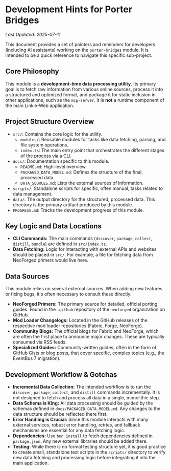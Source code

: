 # Development Hints for Porter Bridges

*Last Updated: 2025-07-11*

This document provides a set of pointers and reminders for developers (including AI assistants) working on the `porter-bridges` module. It is intended to be a quick reference to navigate this specific sub-project.

## Core Philosophy

This module is a **development-time data processing utility**. Its primary goal is to fetch raw information from various online sources, process it into a structured and optimized format, and package it for static inclusion in other applications, such as the `mcp-server`. It is **not** a runtime component of the main Linkie-Web application.

## Project Structure Overview

-   `src/`: Contains the core logic for the utility.
    -   `modules/`: Reusable modules for tasks like data fetching, parsing, and file system operations.
    -   `index.ts`: The main entry point that orchestrates the different stages of the process via a CLI.
-   `docs/`: Documentation specific to this module.
    -   `README.md`: High-level overview.
    -   `PACKAGED_DATA_MODEL.md`: Defines the structure of the final, processed data.
    -   `DATA_SOURCES.md`: Lists the external sources of information.
-   `scripts/`: Standalone scripts for specific, often manual, tasks related to data management.
-   `data/`: The output directory for the structured, processed data. This directory is the primary artifact produced by this module.
-   `PROGRESS.md`: Tracks the development progress of this module.

## Key Logic and Data Locations

-   **CLI Commands:** The main commands (`discover`, `package`, `collect`, `distill`, `bundle`) are defined in `src/index.ts`.
-   **Data Fetching:** Logic for interacting with external APIs and websites should be placed in `src/`. For example, a file for fetching data from NeoForged primers would live here.

## Data Sources

This module relies on several external sources. When adding new features or fixing bugs, it's often necessary to consult these directly:

-   **NeoForged Primers:** The primary source for detailed, official porting guides. Found in the `.github` repository of the `neoforged` organization on GitHub.
-   **Mod Loader Changelogs:** Located in the GitHub releases of the respective mod loader repositories (Fabric, Forge, NeoForge).
-   **Community Blogs:** The official blogs for Fabric and NeoForge, which are often the first place to announce major changes. These are typically consumed via RSS feeds.
-   **Specialized Guides:** Community-written guides, often in the form of GitHub Gists or blog posts, that cover specific, complex topics (e.g., the EventBus 7 migration).

## Development Workflow & Gotchas

-   **Incremental Data Collection:** The intended workflow is to run the `discover`, `package`, `collect`, and `distill` commands incrementally. It is not designed to fetch and process all data in a single, monolithic step.
-   **Data Schema is King:** All data processing should be guided by the schemas defined in `docs/PACKAGED_DATA_MODEL.md`. Any changes to the data structure should be reflected there first.
-   **Error Handling is Crucial:** Since this module interacts with many external services, robust error handling, retries, and fallback mechanisms are essential for any data fetching logic.
-   **Dependencies:** Use `bun install` to fetch dependencies defined in `package.json`. Any new external libraries should be added there.
-   **Testing:** While there is no formal testing structure yet, it is good practice to create small, standalone test scripts in the `scripts/` directory to verify new data fetching and processing logic before integrating it into the main application.